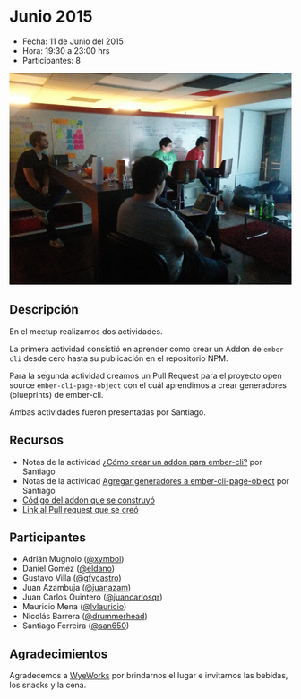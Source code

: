 # Junio 2015

* Fecha: 11 de Junio del 2015
* Hora: 19:30 a 23:00 hrs
* Participantes: 8

![Ember meetup](./photo.jpg)

## Descripción

En el meetup realizamos dos actividades.

La primera actividad consistió en aprender como crear un Addon de `ember-cli`
desde cero hasta su publicación en el repositorio NPM.

Para la segunda actividad creamos un Pull Request para el proyecto open source
`ember-cli-page-object` con el cuál aprendimos a crear generadores (blueprints)
de ember-cli.

Ambas actividades fueron presentadas por Santiago.

## Recursos

* Notas de la actividad [¿Cómo crear un addon para ember-cli?](./ember-cli-addon.md) por Santiago
* Notas de la actividad [Agregar generadores a ember-cli-page-object](./add-generators.md) por Santiago
* [Código del addon que se construyó](https://github.com/ember-montevideo/ember-cli-scroll-to-here)
* [Link al Pull request que se creó](https://github.com/san650/ember-cli-page-object/pull/27)

## Participantes

* Adrián Mugnolo ([@xymbol](https://github.com/xymbol))
* Daniel Gomez ([@eldano](https://github.com/eldano))
* Gustavo Villa ([@gfvcastro](https://github.com/gfvcastro))
* Juan Azambuja ([@juanazam](https://github.com/juanazam))
* Juan Carlos Quintero ([@juancarlosqr](https://github.com/juancarlosqr))
* Mauricio Mena ([@lvlauricio](https://github.com/lvl4ul2i))
* Nicolás Barrera ([@drummerhead](https://github.com/drummerhead))
* Santiago Ferreira ([@san650](https://github.com/san650))

## Agradecimientos

Agradecemos a [WyeWorks](https://wyeworks.com/) por brindarnos el lugar e
invitarnos las bebidas, los snacks y la cena.
